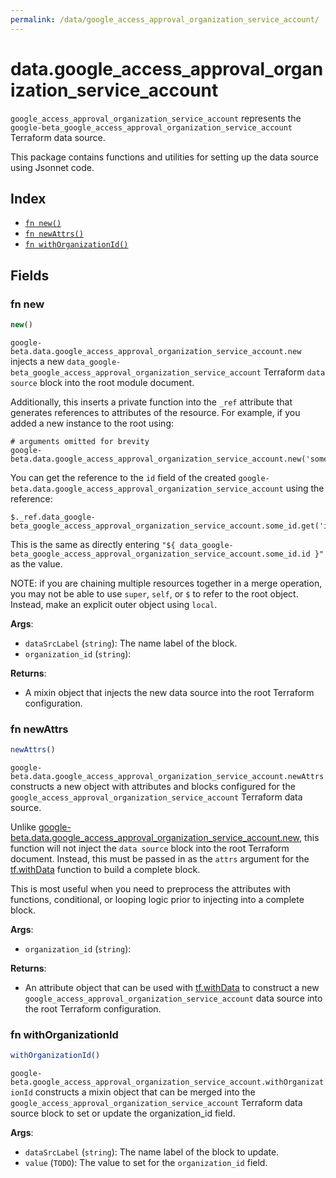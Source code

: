 ```yaml
---
permalink: /data/google_access_approval_organization_service_account/
---
```


# data.google_access_approval_organization_service_account

`google_access_approval_organization_service_account` represents the `google-beta_google_access_approval_organization_service_account` Terraform data source.



This package contains functions and utilities for setting up the data source using Jsonnet code.


## Index

* [`fn new()`](#fn-new)
* [`fn newAttrs()`](#fn-newattrs)
* [`fn withOrganizationId()`](#fn-withorganizationid)

## Fields

### fn new

```ts
new()
```


`google-beta.data.google_access_approval_organization_service_account.new` injects a new `data_google-beta_google_access_approval_organization_service_account` Terraform `data source`
block into the root module document.

Additionally, this inserts a private function into the `_ref` attribute that generates references to attributes of the
resource. For example, if you added a new instance to the root using:

    # arguments omitted for brevity
    google-beta.data.google_access_approval_organization_service_account.new('some_id')

You can get the reference to the `id` field of the created `google-beta.data.google_access_approval_organization_service_account` using the reference:

    $._ref.data_google-beta_google_access_approval_organization_service_account.some_id.get('id')

This is the same as directly entering `"${ data_google-beta_google_access_approval_organization_service_account.some_id.id }"` as the value.

NOTE: if you are chaining multiple resources together in a merge operation, you may not be able to use `super`, `self`,
or `$` to refer to the root object. Instead, make an explicit outer object using `local`.

**Args**:
  - `dataSrcLabel` (`string`): The name label of the block.
  - `organization_id` (`string`): 

**Returns**:
- A mixin object that injects the new data source into the root Terraform configuration.


### fn newAttrs

```ts
newAttrs()
```


`google-beta.data.google_access_approval_organization_service_account.newAttrs` constructs a new object with attributes and blocks configured for the `google_access_approval_organization_service_account`
Terraform data source.

Unlike [google-beta.data.google_access_approval_organization_service_account.new](#fn-googleaccessapprovalorganizationserviceaccountnew), this function will not inject the `data source`
block into the root Terraform document. Instead, this must be passed in as the `attrs` argument for the
[tf.withData](https://github.com/tf-libsonnet/core/tree/main/docs#fn-withdata) function to build a complete block.

This is most useful when you need to preprocess the attributes with functions, conditional, or looping logic prior to
injecting into a complete block.

**Args**:
  - `organization_id` (`string`): 

**Returns**:
  - An attribute object that can be used with [tf.withData](https://github.com/tf-libsonnet/core/tree/main/docs#fn-withdata) to construct a new `google_access_approval_organization_service_account` data source into the root Terraform configuration.


### fn withOrganizationId

```ts
withOrganizationId()
```

`google-beta.google_access_approval_organization_service_account.withOrganizationId` constructs a mixin object that can be merged into the `google_access_approval_organization_service_account`
Terraform data source block to set or update the organization_id field.



**Args**:
  - `dataSrcLabel` (`string`): The name label of the block to update.
  - `value` (`TODO`): The value to set for the `organization_id` field.
